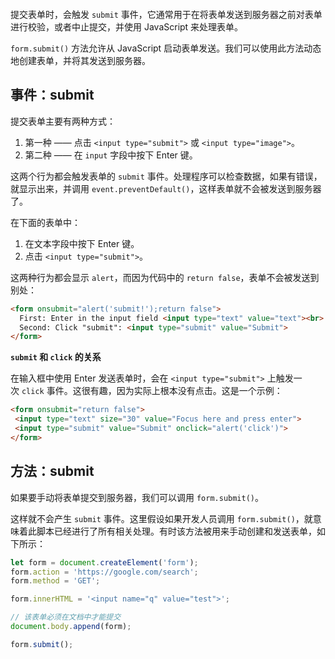 ```toc
```

提交表单时，会触发 `submit` 事件，它通常用于在将表单发送到服务器之前对表单进行校验，或者中止提交，并使用 JavaScript 来处理表单。

`form.submit()` 方法允许从 JavaScript 启动表单发送。我们可以使用此方法动态地创建表单，并将其发送到服务器。

## 事件：submit

提交表单主要有两种方式：
1. 第一种 —— 点击 `<input type="submit">` 或 `<input type="image">`。
2. 第二种 —— 在 `input` 字段中按下 Enter 键。

这两个行为都会触发表单的 `submit` 事件。处理程序可以检查数据，如果有错误，就显示出来，并调用 `event.preventDefault()`，这样表单就不会被发送到服务器了。

在下面的表单中：
1. 在文本字段中按下 Enter 键。
2. 点击 `<input type="submit">`。

这两种行为都会显示 `alert`，而因为代码中的 `return false`，表单不会被发送到别处：

```html
<form onsubmit="alert('submit!');return false">
  First: Enter in the input field <input type="text" value="text"><br>
  Second: Click "submit": <input type="submit" value="Submit">
</form>
```

**`submit` 和 `click` 的关系**

在输入框中使用 Enter 发送表单时，会在 `<input type="submit">` 上触发一次 `click` 事件。这很有趣，因为实际上根本没有点击。这是一个示例：

```html
<form onsubmit="return false">
 <input type="text" size="30" value="Focus here and press enter">
 <input type="submit" value="Submit" onclick="alert('click')">
</form>
```

## 方法：submit

如果要手动将表单提交到服务器，我们可以调用 `form.submit()`。

这样就不会产生 `submit` 事件。这里假设如果开发人员调用 `form.submit()`，就意味着此脚本已经进行了所有相关处理。有时该方法被用来手动创建和发送表单，如下所示：

```js
let form = document.createElement('form');
form.action = 'https://google.com/search';
form.method = 'GET';

form.innerHTML = '<input name="q" value="test">';

// 该表单必须在文档中才能提交
document.body.append(form);

form.submit();
```

















